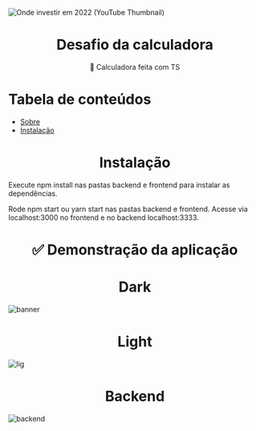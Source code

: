 ![Onde investir em 2022 (YouTube Thumbnail)](https://user-images.githubusercontent.com/14266075/155025645-3682553a-aaa3-4856-82ba-e454212d452f.jpg)



<h1 align="center"> Desafio da calculadora </h1>

</h1>
<p align="center">🚀 Calculadora feita com TS</p>

Tabela de conteúdos
=================
<!--ts-->
   * [Sobre](#Sobre)
   * [Instalação](#instalacao)

<!--te-->


<h1 align="center"> Instalação </h1>

Execute npm install nas pastas backend e frontend para instalar as dependências.

Rode npm start ou yarn start nas pastas backend e frontend. Acesse via localhost:3000 no frontend e no backend localhost:3333.

<h1 align="center"> ✅ Demonstração da aplicação </h1>

<h1 align="center"> Dark </h1>  

![banner](https://user-images.githubusercontent.com/14266075/155024265-50a38ffb-a74b-4c04-ad0e-6930527796b7.png)

<h1 align="center"> Light </h1>

![lig](https://user-images.githubusercontent.com/14266075/155024433-e2ef650a-67aa-44f0-85b5-4b2e37a098b3.png)

<h1 align="center"> Backend </h1>

![backend](https://user-images.githubusercontent.com/14266075/155024799-8185f46c-e940-4f3e-85e8-25d606e92d80.png)


